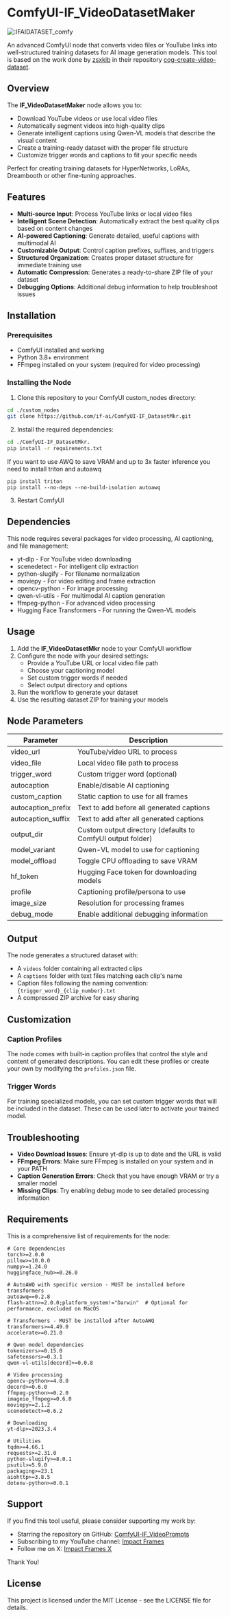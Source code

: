 # ComfyUI-IF_VideoDatasetMaker

<img src="https://count.getloli.com/get/@IFAIDATASET_comfy?theme=moebooru" alt=":IFAIDATASET_comfy" />

An advanced ComfyUI node that converts video files or YouTube links into well-structured training datasets for AI image generation models.
This tool is based on the work done by [zsxkib](https://github.com/zsxkib) in their repository [cog-create-video-dataset](https://github.com/zsxkib/cog-create-video-dataset).

## Overview

The **IF_VideoDatasetMaker** node allows you to:

- Download YouTube videos or use local video files
- Automatically segment videos into high-quality clips
- Generate intelligent captions using Qwen-VL models that describe the visual content
- Create a training-ready dataset with the proper file structure
- Customize trigger words and captions to fit your specific needs

Perfect for creating training datasets for HyperNetworks, LoRAs, Dreambooth or other fine-tuning approaches.

## Features

- **Multi-source Input**: Process YouTube links or local video files
- **Intelligent Scene Detection**: Automatically extract the best quality clips based on content changes
- **AI-powered Captioning**: Generate detailed, useful captions with multimodal AI
- **Customizable Output**: Control caption prefixes, suffixes, and triggers
- **Structured Organization**: Creates proper dataset structure for immediate training use
- **Automatic Compression**: Generates a ready-to-share ZIP file of your dataset
- **Debugging Options**: Additional debug information to help troubleshoot issues

## Installation

### Prerequisites

- ComfyUI installed and working
- Python 3.8+ environment
- FFmpeg installed on your system (required for video processing)

### Installing the Node

1. Clone this repository to your ComfyUI custom_nodes directory:

```bash
cd ./custom_nodes
git clone https://github.com/if-ai/ComfyUI-IF_DatasetMkr.git
```

2. Install the required dependencies:

```bash
cd ./ComfyUI-IF_DatasetMkr.
pip install -r requirements.txt
```

If you want to use AWQ to save VRAM and up to 3x faster inference
you need to install triton and autoawq

```
pip install triton
pip install --no-deps --no-build-isolation autoawq
```



3. Restart ComfyUI

## Dependencies

This node requires several packages for video processing, AI captioning, and file management:

- yt-dlp - For YouTube video downloading
- scenedetect - For intelligent clip extraction
- python-slugify - For filename normalization
- moviepy - For video editing and frame extraction
- opencv-python - For image processing
- qwen-vl-utils - For multimodal AI caption generation
- ffmpeg-python - For advanced video processing
- Hugging Face Transformers - For running the Qwen-VL models

## Usage

1. Add the **IF_VideoDatasetMkr** node to your ComfyUI workflow
2. Configure the node with your desired settings:
   - Provide a YouTube URL or local video file path
   - Choose your captioning model
   - Set custom trigger words if needed
   - Select output directory and options
3. Run the workflow to generate your dataset
4. Use the resulting dataset ZIP for training your models

## Node Parameters

| Parameter | Description |
|-----------|-------------|
| video_url | YouTube/video URL to process |
| video_file | Local video file path to process |
| trigger_word | Custom trigger word (optional) |
| autocaption | Enable/disable AI captioning |
| custom_caption | Static caption to use for all frames |
| autocaption_prefix | Text to add before all generated captions |
| autocaption_suffix | Text to add after all generated captions |
| output_dir | Custom output directory (defaults to ComfyUI output folder) |
| model_variant | Qwen-VL model to use for captioning |
| model_offload | Toggle CPU offloading to save VRAM |
| hf_token | Hugging Face token for downloading models |
| profile | Captioning profile/persona to use |
| image_size | Resolution for processing frames |
| debug_mode | Enable additional debugging information |

## Output

The node generates a structured dataset with:

- A `videos` folder containing all extracted clips
- A `captions` folder with text files matching each clip's name
- Caption files following the naming convention: `{trigger_word}_{clip_number}.txt`
- A compressed ZIP archive for easy sharing

## Customization

### Caption Profiles

The node comes with built-in caption profiles that control the style and content of generated descriptions. You can edit these profiles or create your own by modifying the `profiles.json` file.

### Trigger Words

For training specialized models, you can set custom trigger words that will be included in the dataset. These can be used later to activate your trained model.

## Troubleshooting

- **Video Download Issues**: Ensure yt-dlp is up to date and the URL is valid
- **FFmpeg Errors**: Make sure FFmpeg is installed on your system and in your PATH
- **Caption Generation Errors**: Check that you have enough VRAM or try a smaller model
- **Missing Clips**: Try enabling debug mode to see detailed processing information

## Requirements

This is a comprehensive list of requirements for the node:

```
# Core dependencies
torch>=2.0.0
pillow>=10.0.0
numpy>=1.24.0
huggingface_hub>=0.26.0

# AutoAWQ with specific version - MUST be installed before transformers
autoawq==0.2.8
flash-attn>=2.0.0;platform_system!="Darwin"  # Optional for performance, excluded on MacOS

# Transformers - MUST be installed after AutoAWQ
transformers>=4.49.0
accelerate>=0.21.0

# Qwen model dependencies
tokenizers>=0.15.0
safetensors>=0.3.1
qwen-vl-utils[decord]>=0.0.8

# Video processing
opencv-python>=4.8.0
decord>=0.6.0
ffmpeg-python>=0.2.0
imageio_ffmpeg>=0.6.0
moviepy>=2.1.2
scenedetect>=0.6.2

# Downloading
yt-dlp>=2023.3.4

# Utilities
tqdm>=4.66.1
requests>=2.31.0
python-slugify>=8.0.1
psutil>=5.9.0
packaging>=23.1
aiohttp>=3.8.5
dotenv-python>=0.0.1
```

## Support

If you find this tool useful, please consider supporting my work by:
* Starring the repository on GitHub: [ComfyUI-IF_VideoPrompts](https://github.com/yourusername/ComfyUI-IF_VideoPrompts)
* Subscribing to my YouTube channel: [Impact Frames](https://youtube.com/c/impactframes)
* Follow me on X: [Impact Frames X](https://x.com/impactframes)

Thank You!

## License

This project is licensed under the MIT License - see the LICENSE file for details.
